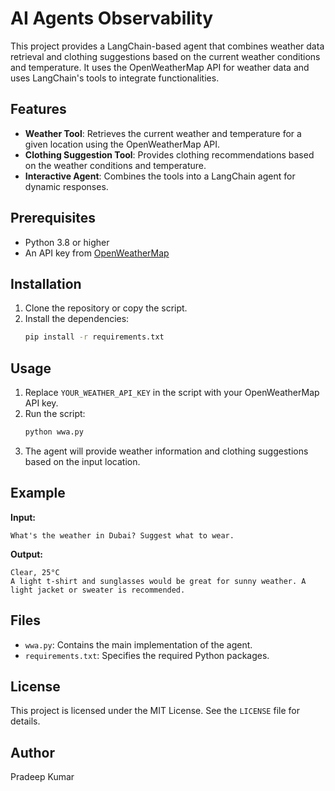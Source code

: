 # AI Agents Observability

This project provides a LangChain-based agent that combines weather data retrieval and clothing suggestions based on the current weather conditions and temperature. It uses the OpenWeatherMap API for weather data and uses LangChain's tools to integrate functionalities.

## Features
- **Weather Tool**: Retrieves the current weather and temperature for a given location using the OpenWeatherMap API.
- **Clothing Suggestion Tool**: Provides clothing recommendations based on the weather conditions and temperature.
- **Interactive Agent**: Combines the tools into a LangChain agent for dynamic responses.

## Prerequisites
- Python 3.8 or higher
- An API key from [OpenWeatherMap](https://openweathermap.org/api)

## Installation
1. Clone the repository or copy the script.
2. Install the dependencies:
   ```bash
   pip install -r requirements.txt
   ```

## Usage
1. Replace `YOUR_WEATHER_API_KEY` in the script with your OpenWeatherMap API key.
2. Run the script:
   ```bash
   python wwa.py
   ```
3. The agent will provide weather information and clothing suggestions based on the input location.

## Example
**Input:**
```
What's the weather in Dubai? Suggest what to wear.
```

**Output:**
```
Clear, 25°C
A light t-shirt and sunglasses would be great for sunny weather. A light jacket or sweater is recommended.
```

## Files
- `wwa.py`: Contains the main implementation of the agent.
- `requirements.txt`: Specifies the required Python packages.

## License
This project is licensed under the MIT License. See the `LICENSE` file for details.

## Author
Pradeep Kumar